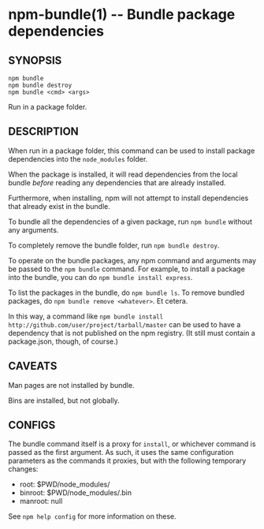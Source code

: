 npm-bundle(1) -- Bundle package dependencies
============================================

## SYNOPSIS

    npm bundle
    npm bundle destroy
    npm bundle <cmd> <args>

Run in a package folder.

## DESCRIPTION

When run in a package folder, this command can be used to install
package dependencies into the `node_modules` folder.

When the package is installed, it will read dependencies from the local
bundle *before* reading any dependencies that are already installed.

Furthermore, when installing, npm will not attempt to install
dependencies that already exist in the bundle.

To bundle all the dependencies of a given package, run `npm bundle`
without any arguments.

To completely remove the bundle folder, run `npm bundle destroy`.

To operate on the bundle packages, any npm command and arguments may be
passed to the `npm bundle` command.  For example, to install a package
into the bundle, you can do `npm bundle install express`.

To list the packages in the bundle, do `npm bundle ls`.  To remove bundled
packages, do `npm bundle remove <whatever>`.  Et cetera.

In this way, a command like
`npm bundle install http://github.com/user/project/tarball/master` can be used
to have a dependency that is not published on the npm registry.  (It still
must contain a package.json, though, of course.)

## CAVEATS

Man pages are not installed by bundle.

Bins are installed, but not globally.

## CONFIGS

The bundle command itself is a proxy for `install`, or whichever command
is passed as the first argument.  As such, it uses
the same configuration parameters as the commands it proxies,
but with the following temporary changes:

* root: $PWD/node_modules/
* binroot: $PWD/node_modules/.bin
* manroot: null

See `npm help config` for more information on these.
